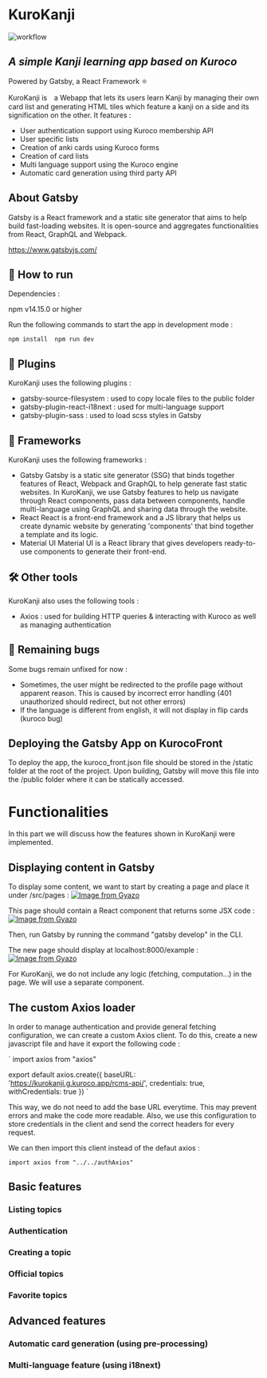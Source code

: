 # KuroKanji

![workflow](https://github.com/painpita/anki-kuroco/actions/workflows/build.yml/badge.svg)

## _A simple Kanji learning app based on Kuroco_

Powered by Gatsby, a React Framework ⚛️

KuroKanji is　a Webapp that lets its users learn Kanji by managing their own card list and generating HTML tiles which feature a kanji on a side and its signification on the other.
It features : 
  * User authentication support using Kuroco membership API
  * User specific lists
  * Creation of anki cards using Kuroco forms
  * Creation of card lists
  * Multi language support using the Kuroco engine
  * Automatic card generation using third party API

## About Gatsby

Gatsby is a React framework and a static site generator that aims to help build fast-loading websites. It is open-source and aggregates functionalities from React, GraphQL and Webpack.

https://www.gatsbyjs.com/

## 🚀 How to run

Dependencies : 

npm v14.15.0 or higher

Run the following commands to start the app in development mode :

``
npm install 
npm run dev
``

## 🔌 Plugins

KuroKanji uses the following plugins :
  * gatsby-source-filesystem : used to copy locale files to the public folder
  * gatsby-plugin-react-i18next : used for multi-language support
  * gatsby-plugin-sass : used to load scss styles in Gatsby

## 🧩 Frameworks

KuroKanji uses the following frameworks :
  * Gatsby
Gatsby is a static site generator (SSG) that binds together features of React, Webpack and GraphQL to help generate fast static websites. In KuroKanji, we use Gatsby features to help us navigate through React components, pass data between components, handle multi-language using GraphQL and sharing data through the website.
  * React
React is a front-end framework and a JS library that helps us create dynamic website by generating 'components' that bind together a template and its logic.
  * Material UI
Material UI is a React library that gives developers ready-to-use components to generate their front-end.

## 🛠️ Other tools

KuroKanji also uses the following tools :
  * Axios : used for building HTTP queries & interacting with Kuroco as well as managing authentication

## 🐛 Remaining bugs

Some bugs remain unfixed for now : 
  * Sometimes, the user might be redirected to the profile page without apparent reason. This is caused by incorrect error handling (401 unauthorized should redirect, but not other errors)
  * If the language is different from english, it will not display in flip cards (kuroco bug)

## Deploying the Gatsby App on KurocoFront

To deploy the app, the kuroco_front.json file should be stored in the /static folder at the root of the project. Upon building, Gatsby will move this file into the /public folder where it can be statically accessed.

# Functionalities

In this part we will discuss how the features shown in KuroKanji were implemented.

## Displaying content in Gatsby

To display some content, we want to start by creating a page and place it under /src/pages :
[![Image from Gyazo](https://t.gyazo.com/teams/diverta/326bf8f74737a3b8a3c1c795d7d72411.png)](https://diverta.gyazo.com/326bf8f74737a3b8a3c1c795d7d72411)

This page should contain a React component that returns some JSX code :
[![Image from Gyazo](https://t.gyazo.com/teams/diverta/2c83819d67e66131b4abd754634d4b88.png)](https://diverta.gyazo.com/2c83819d67e66131b4abd754634d4b88)

Then, run Gatsby by running the command "gatsby develop" in the CLI.

The new page should display at localhost:8000/example :
[![Image from Gyazo](https://t.gyazo.com/teams/diverta/f4d53faee371ae2dd0fdb1a7ded7192f.png)](https://diverta.gyazo.com/f4d53faee371ae2dd0fdb1a7ded7192f)

For KuroKanji, we do not include any logic (fetching, computation...) in the page. We will use a separate component.

## The custom Axios loader

In order to manage authentication and provide general fetching configuration, we can create a custom Axios client. To do this, create a new javascript file and have it export the following code :

`
import axios from "axios"

export default axios.create({
    baseURL: 'https://kurokanji.g.kuroco.app/rcms-api/',
    credentials: true,
    withCredentials: true
})
`

This way, we do not need to add the base URL everytime. This may prevent errors and make the code more readable. Also, we use this configuration to store credentials in the client and send the correct headers for every request.

We can then import this client instead of the defaut axios :

`
import axios from "../../authAxios"
`

## Basic features
### Listing topics



### Authentication
### Creating a topic
### Official topics
### Favorite topics

## Advanced features
### Automatic card generation (using pre-processing)
### Multi-language feature (using i18next)
